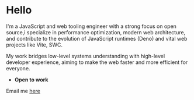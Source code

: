 # Hello

I'm a JavaScript and web tooling engineer with a strong focus on open source,i specialize in performance optimization, modern web architecture, and contribute to the evolution of JavaScript runtimes (Deno) and vital web projects like Vite, SWC.

My work bridges low-level systems understanding with high-level developer experience, aiming to make the web faster and more efficient for everyone.

- <b>Open to work</b>

Email me [here](mailto:dev.258.edilson@gmail.com)
